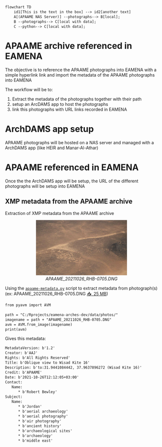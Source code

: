 
```mermaid
flowchart TD
    id1[This is the text in the box] --> id2[another text]
    A[(APAAME NAS Server)] --photographs--> B[local];
    B --photographs--> C[local with data];
    C --python--> C[local with data];
```

# APAAME archive referenced in EAMENA

The objective is to reference the APAAME photographs into EAMENA with a simple hyperlink link and import the metadata of the APAAME photographs into EAMENA 

The workflow will be to:

1. Extract the metadata of the photographs together with their path
2. setup an ArcDAMS app to host the photographs
3. link this photographs with URL links recorded in EAMENA

# ArchDAMS app setup

APAAME photographs will be hosted on a NAS server and managed with a ArchDAMS app (like HEIR and Manar-Al-Athar)

# APAAME referenced in EAMENA

Once the the ArchDAMS app will be setup, the URL of the different photographs will be setup into EAMENA

## XMP metadata from the APAAME archive

Extraction of XMP metadata from the APAAME archive
  
<p align="center">
  <img alt="img-name" src="www/APAAME_20211026_RHB-0705.png" width="300">
  <br>
    <em>APAAME_20211026_RHB-0705.DNG</em>
</p>
  
Using the [`apaame-metadata.py`](https://github.com/eamena-oxford/eamena-arches-dev/blob/main/functions/Python/apaame-metadata.py) script to extract metadata from photograph(s) (ex: APAAME_20211026_RHB-0705.DNG [📥, 25 MB](https://github.com/eamena-oxford/eamena-arches-dev/raw/main/data/photos/APAAME_20211026_RHB-0705.DNG)) 
  

```
from pyavm import AVM

path = "C:/Rprojects/eamena-arches-dev/data/photos/"
imagename = path + "APAAME_20211026_RHB-0705.DNG"
avm = AVM.from_image(imagename)
print(avm)
```

Gives this metadata:

```
MetadataVersion: b'1.2'
Creator: b'AAJ'
Rights: b'All Rights Reserved'
Title: b'Oblique view to Wisad Kite 16'
Description: b'to:31.9441084442, 37.9637896272 (Wisad Kite 16)'
Credit: b'APAAME'
Date: b'2021-10-26T12:12:05+03:00'
Contact:
   Name:
      * b'Robert Bewley'
Subject:
   Name:
      * b'Jordan'
      * b'aerial archaeology'
      * b'aerial photography'
      * b'air photography'
      * b'ancient history'
      * b'archaeological sites'
      * b'archaeology'
      * b'middle east'
```